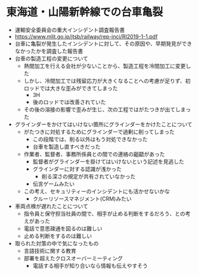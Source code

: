 # 東海道・山陽新幹線での台車亀裂

- 運輸安全委員会の重大インシデント調査報告書
- https://www.mlit.go.jp/jtsb/railway/rep-inci/RI2019-1-1.pdf
- 台車に亀裂が発生したインシデントに対して、その原因や、早期発見ができなかったかを調査した報告書
- 台車の製造工程の変更について
  - 熱間加工を行える会社が少ないことから、製造工程を冷間加工に変更した
  - しかし、冷間加工では残留応力が大きくなることへの考慮が足りず、初ロッドでは大きな歪みができてしまった
    - 3H
    - 後のロッドでは改善されていた
  - その後の溶接の影響で歪みが生じ、次の工程ではがたつきが出てしまった
- グラインダーをかけてはいけない箇所にグラインダーをかけたことについて
  - がたつきに対処するためにグラインダーで過剰に削ってしまった
    - この段階では、削る以外はもう対処できなかった
    - 台車を製造し直すべきだった
  - 作業者、監督者、事務所係員との間での連絡の齟齬があった
    - 監督者がグラインダーを掛けてはいけないという記述を見逃した
    - グラインダーに対する認識が浅かった
      - 削る深さの規定が共有されていなかった
    - 伝言ゲームみたい
  - この考え、セキュリティーのインシデントにも活かせないかな
    - クルーリソースマネジメント(CRM)みたい
- 車両点検が遅れたことについて
  - 指令員と保守担当社員の間で、相手が止める判断をするだろう、との考えがあった
  - 電話で意思疎通を図るのは難しい
  - 止める判断をするのは難しい
- 取られた対策の中で気になったもの
  - 言語技術に関する教育
  - 部署を超えたクロスオーバーミーティング
    - 電話する相手が知り合いなら情報も伝えやすそう

